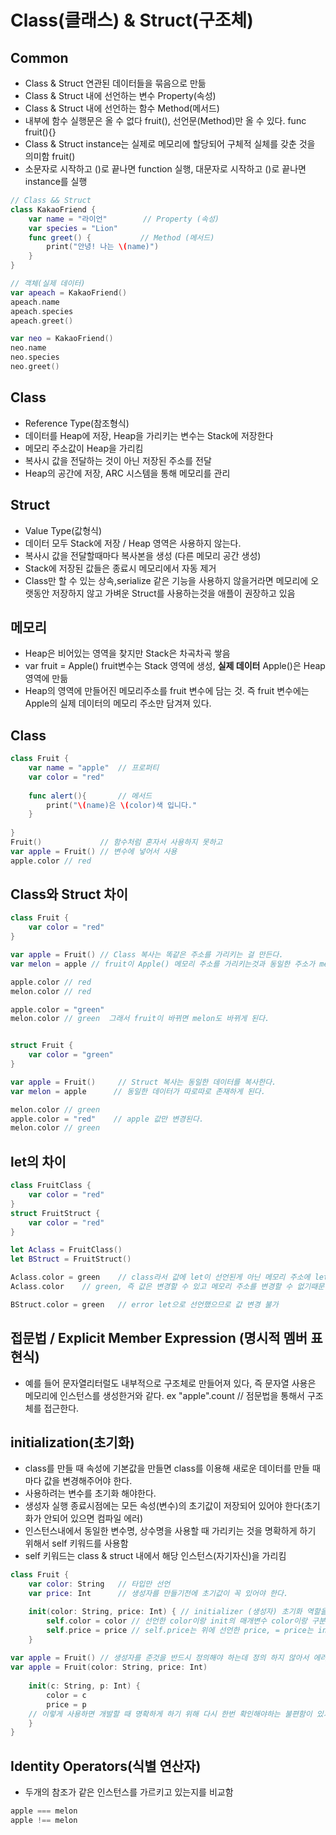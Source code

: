# Class(클래스) & Struct(구조체)

## Common
- Class & Struct 연관된 데이터들을 묶음으로 만듦
- Class & Struct 내에 선언하는 변수 Property(속성)
- Class & Struct 내에 선언하는 함수 Method(메서드)
- 내부에 함수 실행문은 올 수 없다 fruit(), 선언문(Method)만 올 수 있다. func fruit(){}
- Class & Struct instance는 실제로 메모리에 할당되어 구체적 실체를 갖춘 것을 의미함 fruit()
- 소문자로 시작하고 ()로 끝나면 function 실행, 대문자로 시작하고 ()로 끝나면 instance를 실행
```swift
// Class && Struct
class KakaoFriend {
    var name = "라이언"        // Property (속성)
    var species = "Lion"
    func greet() {           // Method (메서드)
        print("안녕! 나는 \(name)")
    }
}

// 객체(실제 데이터)
var apeach = KakaoFriend()  
apeach.name
apeach.species
apeach.greet()

var neo = KakaoFriend()
neo.name
neo.species
neo.greet()
```

## Class
- Reference Type(참조형식)
- 데이터를 Heap에 저장, Heap을 가리키는 변수는 Stack에 저장한다
- 메모리 주소값이 Heap을 가리킴
- 복사시 값을 전달하는 것이 아닌 저장된 주소를 전달
- Heap의 공간에 저장, ARC 시스템을 통해 메모리를 관리


## Struct
- Value Type(값형식)
- 데이터 모두 Stack에 저장 / Heap 영역은 사용하지 않는다.
- 복사시 값을 전달할때마다 복사본을 생성 (다른 메모리 공간 생성)
- Stack에 저장된 값들은 종료시 메모리에서 자동 제거
- Class만 할 수 있는 상속,serialize 같은 기능을 사용하지 않을거라면 메모리에 오랫동안 저장하지 않고 가벼운 Struct를 사용하는것을 애플이 권장하고 있음

## 메모리
- Heap은 비어있는 영역을 찾지만 Stack은 차곡차곡 쌓음
- var fruit = Apple() fruit변수는 Stack 영역에 생성, **실제 데이터** Apple()은 Heap 영역에 만듦
- Heap의 영역에 만들어진 메모리주소를 fruit 변수에 담는 것. 즉 fruit 변수에는 Apple의 실제 데이터의 메모리 주소만 담겨져 있다.

## Class

```swift
class Fruit {
    var name = "apple"  // 프로퍼티
    var color = "red"
    
    func alert(){       // 메서드
        print("\(name)은 \(color)색 입니다."
    }
    
}
Fruit()             // 함수처럼 혼자서 사용하지 못하고
var apple = Fruit() // 변수에 넣어서 사용
apple.color // red
```

## Class와 Struct 차이
```swift
class Fruit {
    var color = "red"
}

var apple = Fruit() // Class 복사는 똑같은 주소를 가리키는 걸 만든다.
var melon = apple // fruit이 Apple() 메모리 주소를 가리키는것과 동일한 주소가 melon에 대입된다.

apple.color // red
melon.color // red

apple.color = "green"
melon.color // green  그래서 fruit이 바뀌면 melon도 바뀌게 된다.


struct Fruit {
    var color = "green"
}

var apple = Fruit()     // Struct 복사는 동일한 데이터를 복사한다.
var melon = apple      // 동일한 데이터가 따로따로 존재하게 된다.

melon.color // green
apple.color = "red"    // apple 값만 변경된다.
melon.color // green
```
## let의 차이
```swift
class FruitClass {
    var color = "red"
}
struct FruitStruct {
    var color = "red"
}

let Aclass = FruitClass()
let BStruct = FruitStruct()

Aclass.color = green    // class라서 값에 let이 선언된게 아닌 메모리 주소에 let이 선언된거다.
Aclass.color    // green, 즉 값은 변경할 수 있고 메모리 주소를 변경할 수 없기때문에 다른 객체를 가르킬 수 없다. 

BStruct.color = green   // error let으로 선언했으므로 값 변경 불가
```
## 접문법 / Explicit Member Expression (명시적 멤버 표현식) 
- 예를 들어 문자열리터럴도 내부적으로 구조체로 만들어져 있다, 즉 문자열 사용은 메모리에 인스턴스를 생성한거와 같다.
ex "apple".count // 점문법을 통해서 구조체를 접근한다.


## initialization(초기화)
- class를 만들 때 속성에 기본값을 만들면 class를 이용해 새로운 데이터를 만들 때마다 값을 변경해주어야 한다.
- 사용하려는 변수를 초기화 해야한다.
- 생성자 실행 종료시점에는 모든 속성(변수)의 초기값이 저장되어 있어야 한다(초기화가 안되어 있으면 컴파일 에러)
- 인스턴스내에서 동일한 변수명, 상수명을 사용할 때 가리키는 것을 명확하게 하기 위해서 self 키워드를 사용함
- self 키워드는 class & struct 내에서 해당 인스턴스(자기자신)을 가리킴
```swift
class Fruit {
    var color: String   // 타입만 선언
    var price: Int      // 생성자를 만들기전에 초기값이 꼭 있어야 한다.

    init(color: String, price: Int) { // initializer (생성자) 초기화 역할을 한다.
        self.color = color // 선언한 color이랑 init의 매개변수 color이랑 구분하기 위해 self 사용
        self.price = price // self.price는 위에 선언한 price, = price는 init의 파라미터 price를 말한다.
    }
    
var apple = Fruit() // 생성자를 준것을 반드시 정의해야 하는데 정의 하지 않아서 에러발생.
var apple = Fruit(color: String, price: Int) 
    
    init(c: String, p: Int) {
        color = c
        price = p
    // 이렇게 사용하면 개발할 때 명확하게 하기 위해 다시 한번 확인해야하는 불편함이 있기 때문에 위와같이 self를 사용해서 똑같은 파라미터이름을 준다.
    }
}
```

## Identity Operators(식별 연산자)
- 두개의 참조가 같은 인스턴스를 가르키고 있는지를 비교함
```swift
apple === melon
apple !== melon
```
